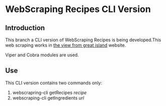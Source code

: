 # WebScraping Recipes CLI Version

## Introduction

This branch a CLI version of WebScraping Recipes is being developed.This web scraping works in [the view from great island](https://theviewfromgreatisland.com/) website.

Viper and Cobra modules are used.

## Use

This CLI version contains two commands only:

1. webscrapring-cli getRecipes _recipe_
2. webscraping-cli getIngredients _url_
